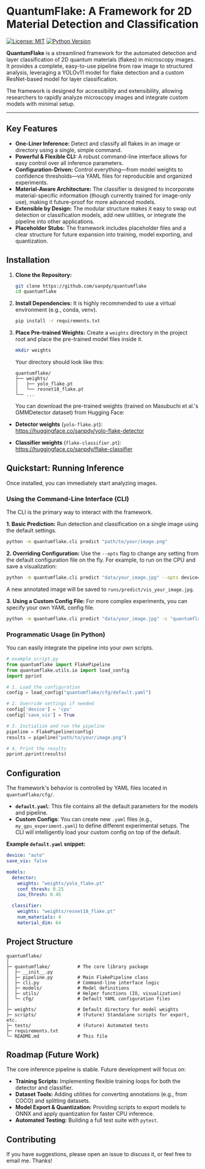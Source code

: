 # QuantumFlake: A Framework for 2D Material Detection and Classification

[![License: MIT](https://img.shields.io/badge/License-MIT-yellow.svg)](https://opensource.org/licenses/MIT)
[![Python Version](https://img.shields.io/badge/python-3.8%2B-blue.svg)](https://www.python.org/downloads/)

**QuantumFlake** is a streamlined framework for the automated detection and layer classification of 2D quantum materials (flakes) in microscopy images. It provides a complete, easy-to-use pipeline from raw image to structured analysis, leveraging a YOLOv11 model for flake detection and a custom ResNet-based model for layer classification.

The framework is designed for accessibility and extensibility, allowing researchers to rapidly analyze microscopy images and integrate custom models with minimal setup.

---

## Key Features

- **One-Liner Inference:** Detect and classify all flakes in an image or directory using a single, simple command.
- **Powerful & Flexible CLI:** A robust command-line interface allows for easy control over all inference parameters.
- **Configuration-Driven:** Control everything—from model weights to confidence thresholds—via YAML files for reproducible and organized experiments.
- **Material-Aware Architecture:** The classifier is designed to incorporate material-specific information (though currently trained for image-only use), making it future-proof for more advanced models.
- **Extensible by Design:** The modular structure makes it easy to swap out detection or classification models, add new utilities, or integrate the pipeline into other applications.
- **Placeholder Stubs:** The framework includes placeholder files and a clear structure for future expansion into training, model exporting, and quantization.

## Installation

1.  **Clone the Repository:**

    ```bash
    git clone https://github.com/sanpdy/quantumflake
    cd quantumflake
    ```

2.  **Install Dependencies:**
    It is highly recommended to use a virtual environment (e.g., conda, venv).

    ```bash
    pip install -r requirements.txt
    ```

3.  **Place Pre-trained Weights:**
    Create a `weights` directory in the project root and place the pre-trained model files inside it.

    ```bash
    mkdir weights
    ```

    Your directory should look like this:

    ```
    quantumflake/
    ├── weights/
    │   ├── yolo_flake.pt
    │   └── resnet18_flake.pt
    └── ...
    ```

    You can download the pre-trained weights (trained on Masubuchi et al.'s GMMDetector dataset) from Hugging Face:

- **Detector weights** (`yolo-flake.pt`):  
  https://huggingface.co/sanpdy/yolo-flake-detector

- **Classifier weights** (`flake-classifier.pt`):  
  https://huggingface.co/sanpdy/flake-classifier

## Quickstart: Running Inference

Once installed, you can immediately start analyzing images.

### Using the Command-Line Interface (CLI)

The CLI is the primary way to interact with the framework.

**1. Basic Prediction:**
Run detection and classification on a single image using the default settings.

```bash
python -m quantumflake.cli predict "path/to/your/image.png"
```

**2. Overriding Configuration:**
Use the `--opts` flag to change any setting from the default configuration file on the fly. For example, to run on the CPU and save a visualization:

```bash
python -m quantumflake.cli predict "data/your_image.jpg" --opts device=cpu save_vis=True
```

A new annotated image will be saved to `runs/predict/vis_your_image.jpg`.

**3. Using a Custom Config File:**
For more complex experiments, you can specify your own YAML config file.

```bash
python -m quantumflake.cli predict "data/your_image.jpg" -c "quantumflake/cfg/my_gpu.yaml"
```

### Programmatic Usage (in Python)

You can easily integrate the pipeline into your own scripts.

```python
# example_script.py
from quantumflake import FlakePipeline
from quantumflake.utils.io import load_config
import pprint

# 1. Load the configuration
config = load_config("quantumflake/cfg/default.yaml")

# 2. Override settings if needed
config['device'] = 'cpu'
config['save_vis'] = True

# 3. Initialize and run the pipeline
pipeline = FlakePipeline(config)
results = pipeline("path/to/your/image.png")

# 4. Print the results
pprint.pprint(results)
```

## Configuration

The framework's behavior is controlled by YAML files located in `quantumflake/cfg/`.

- **`default.yaml`**: This file contains all the default parameters for the models and pipeline.
- **Custom Configs**: You can create new `.yaml` files (e.g., `my_gpu_experiment.yaml`) to define different experimental setups. The CLI will intelligently load your custom config on top of the default.

**Example `default.yaml` snippet:**

```yaml
device: "auto"
save_vis: false

models:
  detector:
    weights: "weights/yolo_flake.pt"
    conf_thresh: 0.25
    iou_thresh: 0.45

  classifier:
    weights: "weights/resnet18_flake.pt"
    num_materials: 4
    material_dim: 64
```

## Project Structure

```
quantumflake/
│
├─ quantumflake/          # The core library package
│  ├─ __init__.py
│  ├─ pipeline.py         # Main FlakePipeline class
│  ├─ cli.py              # Command-line interface logic
│  ├─ models/             # Model definitions
│  ├─ utils/              # Helper functions (IO, visualization)
│  └─ cfg/                # Default YAML configuration files
│
├─ weights/               # Default directory for model weights
├─ scripts/               # (Future) Standalone scripts for export, etc.
├─ tests/                 # (Future) Automated tests
├─ requirements.txt
└─ README.md              # This file
```

## Roadmap (Future Work)

The core inference pipeline is stable. Future development will focus on:

- **Training Scripts:** Implementing flexible training loops for both the detector and classifier.
- **Dataset Tools:** Adding utilities for converting annotations (e.g., from COCO) and splitting datasets.
- **Model Export & Quantization:** Providing scripts to export models to ONNX and apply quantization for faster CPU inference.
- **Automated Testing:** Building a full test suite with `pytest`.

## Contributing

If you have suggestions, please open an issue to discuss it, or feel free to email me. Thanks!
